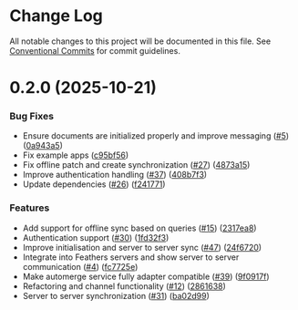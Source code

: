 # Change Log

All notable changes to this project will be documented in this file.
See [Conventional Commits](https://conventionalcommits.org) for commit guidelines.

# 0.2.0 (2025-10-21)


### Bug Fixes

* Ensure documents are initialized properly and improve messaging ([#5](https://github.com/kalisio/offline-sync/issues/5)) ([0a943a5](https://github.com/kalisio/offline-sync/commit/0a943a5d94e1449d8301e459beda0beb8889471d))
* Fix example apps ([c95bf56](https://github.com/kalisio/offline-sync/commit/c95bf568fa6dd24c2da1f41649d00dcce4cabb0a))
* Fix offline patch and create synchronization ([#27](https://github.com/kalisio/offline-sync/issues/27)) ([4873a15](https://github.com/kalisio/offline-sync/commit/4873a153bd6698329723d3ab3f1756274be1bc0e))
* Improve authentication handling ([#37](https://github.com/kalisio/offline-sync/issues/37)) ([408b7f3](https://github.com/kalisio/offline-sync/commit/408b7f301bf780bde2aa1ce1145a084992444b0e))
* Update dependencies ([#26](https://github.com/kalisio/offline-sync/issues/26)) ([f241771](https://github.com/kalisio/offline-sync/commit/f241771cc99e3afba99523ef4083c85ca7111b39))


### Features

* Add support for offline sync based on queries ([#15](https://github.com/kalisio/offline-sync/issues/15)) ([2317ea8](https://github.com/kalisio/offline-sync/commit/2317ea8ab8e2aab76b1bb1dba8e468bc00547009))
* Authentication support ([#30](https://github.com/kalisio/offline-sync/issues/30)) ([1fd32f3](https://github.com/kalisio/offline-sync/commit/1fd32f35664de2317559c7666dfd2c3f961fa3fa))
* Improve initialisation and server to server sync ([#47](https://github.com/kalisio/offline-sync/issues/47)) ([24f6720](https://github.com/kalisio/offline-sync/commit/24f67209e4b59bf3a4f0456a73315a9b49f13812))
* Integrate into Feathers servers and show server to server communication ([#4](https://github.com/kalisio/offline-sync/issues/4)) ([fc7725e](https://github.com/kalisio/offline-sync/commit/fc7725ee1137ede864f4a830b175843b71ae0bda))
* Make automerge service fully adapter compatible ([#39](https://github.com/kalisio/offline-sync/issues/39)) ([9f0917f](https://github.com/kalisio/offline-sync/commit/9f0917ff5ad51941e3960d425c13e8eaec1b04fd))
* Refactoring and channel functionality ([#12](https://github.com/kalisio/offline-sync/issues/12)) ([2861638](https://github.com/kalisio/offline-sync/commit/2861638ae1d6265a8847fe47c5d9c688a614492d))
* Server to server synchronization ([#31](https://github.com/kalisio/offline-sync/issues/31)) ([ba02d99](https://github.com/kalisio/offline-sync/commit/ba02d995da9d73f04027de24dcd56bdc61e22d75))
